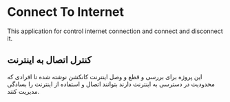 # Connect To Internet
 This application for control internet connection and connect and disconnect it.

  ## کنترل اتصال به اینترنت
این پروژه برای بررسی و قطع و وصل  اینترنت کانکشن نوشته شده تا افرادی که محدودیت در دسترسی به اینترنت دارند 
بتوانند اتصال و استفاده از اینترنت را بسادگی مدیریت کنند.
